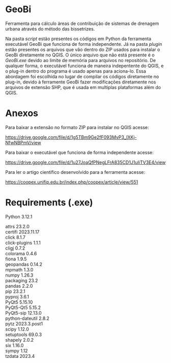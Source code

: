 # GeoBi

Ferramenta para cálculo áreas de contribuição de sistemas de drenagem urbana através do método das bissetrizes.

Na pasta *script* estão presentes os códigos em Python da ferramenta executável GeoBi que funciona de forma independente. Já na pasta *plugin* estão presentes os arquivos que vão dentro do ZIP usados para instalar o GeoBi diretamente no QGIS. O único arquivo que não está presente é o *GeoBi.exe* devido ao limite de memória para arquivos no repositório. De qualquer forma, o executável funciona de maneira indepentente do QGIS, e o plug-in dentro do programa é usado apenas para aciona-lo. Essa abordagem foi escolhida no lugar de compilar os códigos diretamente no plug-in, devido à ferramente GeoBi fazer modificações diretamente nos arquivos de extensão SHP, que é usada em multiplas plataformas além do QGIS.

# Anexos

Para baixar a extensão no formato ZIP para instalar no QGIS acesse: 

https://drive.google.com/file/d/1g5TBm9Ge2fF093MvP3_IXKj-NfwNBPmV/view

Para baixar o executável que funciona de forma independente acesse: 

https://drive.google.com/file/d/1u27JoaQfPNegLFrA835CD1J1uIiTV3E4/view

Para ler o artigo científico desenvolvido para a ferramenta acesse:

https://coopex.unifip.edu.br/index.php/coopex/article/view/551

# Requirements (.exe)

Python 3.12.1

attrs           23.2.0  
certifi         2023.11.17  
click           8.1.7  
click-plugins   1.1.1  
cligj           0.7.2  
colorama        0.4.6  
fiona           1.9.5  
geopandas       0.14.2  
mpmath          1.3.0  
numpy           1.26.3  
packaging       23.2  
pandas          2.2.0  
pip             23.2.1  
pyproj          3.6.1  
PyQt5           5.15.10  
PyQt5-Qt5       5.15.2  
PyQt5-sip       12.13.0  
python-dateutil 2.8.2  
pytz            2023.3.post1  
scipy           1.12.0  
setuptools      69.0.3  
shapely         2.0.2  
six             1.16.0  
sympy           1.12  
tzdata          2023.4  
